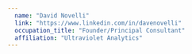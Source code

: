 ```yaml
---
  name: "David Novelli"
  link: "https://www.linkedin.com/in/davenovelli"
  occupation_title: "Founder/Principal Consultant"
  affiliation: "Ultraviolet Analytics"
---
```

